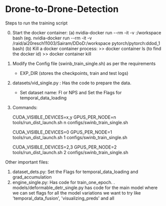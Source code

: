 # Drone-to-Drone-Detection

Steps to run the training script

0. Start the docker container:
    (a) nvidia-docker run --rm -it -v <path to DDoD folder>:/workspace <path to docker image> bash
    (eg. nvidia-docker run --rm -it -v /raid/ai20resch11003/Sairam/DDoD:/workspace pytorch/pytorch:ddod_1 bash)
    (b) Kill a docker container process:
        >> docker container ls (to find the docker id)
        >> docker container kill <ID>

1. Modify the Config file (swinb_train_single.sh) as per the requirements
    - EXP_DIR (stores the checkpoints, train and test logs)
2. datasets/vid_single.py : Has the code to prepare the data. 
    - Set dataset name: Fl or NPS and Set the Flags for temporal_data_loading
3. Commands: 

    CUDA_VISIBLE_DEVICES=x,y GPUS_PER_NODE=n tools/run_dist_launch.sh n configs/swinb_train_single.sh 

    CUDA_VISIBLE_DEVICES=0 GPUS_PER_NODE=1 tools/run_dist_launch.sh 1 configs/swinb_train_single.sh 

    CUDA_VISIBLE_DEVICES=2,3 GPUS_PER_NODE=2 tools/run_dist_launch.sh 2 configs/swinb_train_single.sh 


Other important files:
1. dataset_dets.py: Set the Flags for temporal_data_loading and grad_accumulation
2. engine_single.py: Has code for train_one_epoch. 
. models/deformable_detr_single.py has code for the main model where we can set flags for all the model variations we want to try like 
    'temporal_data_fusion', 'visualizing_preds' and all
